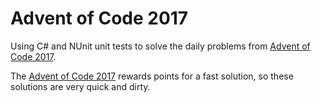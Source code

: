 # Advent of Code 2017

Using C# and NUnit unit tests to solve the daily problems from [Advent of Code 2017](http://adventofcode.com/2017/).

The [Advent of Code 2017](http://adventofcode.com/2017/) rewards points for a fast solution, so these solutions are very quick and dirty.
